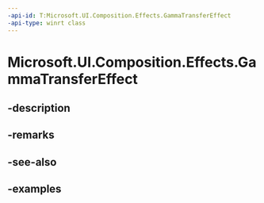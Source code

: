 ```yaml
---
-api-id: T:Microsoft.UI.Composition.Effects.GammaTransferEffect
-api-type: winrt class
---
```


# Microsoft.UI.Composition.Effects.GammaTransferEffect

<!--
public sealed class GammaTransferEffect : Windows.Graphics.Effects.IGraphicsEffect
-->


## -description

## -remarks

## -see-also

## -examples


